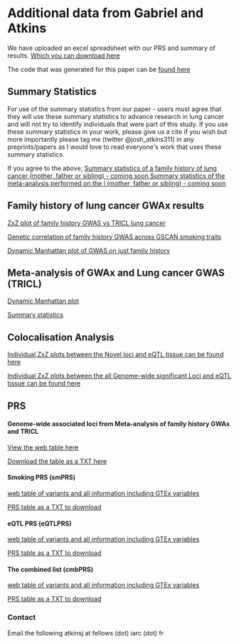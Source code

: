 # Additional data from Gabriel and Atkins

We have uploaded an excel spreadsheet with our PRS and summary of results. [Which you can download here ](/GWAx_lung_cancer/LC_GWAx.xlsx)

The code that was generated for this paper can be [found here ](https://github.com/IARC-genetics/GWAx_lung_cancer)

## Summary Statistics 

For use of the summary statistics from our paper - users must agree that they will use these summary statistics to advance research in lung cancer and will not try to identify individuals that were part of this study. If you use these summary statistics in your work, please give us a cite if you wish but more importantly please tag me (twitter @josh_atkins311) in any preprints/papers as I would love to read everyone's work that uses these summary statistics. 

If you agree to the above; 
[Summary statistics of a family history of lung cancer (mother, father or sibling) - coming soon ](url)
[Summary statistics of the meta-analysis performed on the l (mother, father or sibling) - coming soon ](url)




## Family history of lung cancer GWAx results

[ZxZ plot of family history GWAS vs TRICL lung cancer ](/GWAx_lung_cancer/fh/zxz_fh_tricl.png)

[Genetic correlation of family history GWAS across GSCAN smoking traits ](/GWAx_lung_cancer/fh/RG_smoke_final.png)

[Dynamic Manhattan plot of GWAS on just family history ](url)



## Meta-analysis of GWAx and Lung cancer GWAS (TRICL)

[Dynamic Manhattan plot ](url)

[Summary statistics ](url)


## Colocalisation Analysis

[Individual ZxZ plots between the Novel loci and eQTL tissue can be found here ](url)

[Individual ZxZ plots between the all Genome-wide significant Loci and eQTL tissue can be found here ](url)


## PRS

#### Genome-wide associated loci from Meta-analysis of family history GWAx and TRICL 

[View the web table here ](/GWAx_lung_cancer/gwPRS/)

[Download the table as a TXT here ](/GWAx_lung_cancer/smPRS/)

#### Smoking PRS (smPRS)

[web table of variants and all information including GTEx variables ](/GWAx_lung_cancer/smPRS/)

[PRS table as a TXT to download ](/GWAx_lung_cancer/smPRS/)

#### eQTL PRS (eQTLPRS)

[web table of variants and all information including GTEx variables ](/GWAx_lung_cancer/smPRS/)

[PRS table as a TXT to download ](/GWAx_lung_cancer/smPRS/)

#### The combined list (cmbPRS)

[web table of variants and all information including GTEx variables ](/GWAx_lung_cancer/smPRS/)

[PRS table as a TXT to download ](/GWAx_lung_cancer/smPRS/)




### Contact

Email the following  atkinsj  at fellows (dot) iarc (dot) fr
